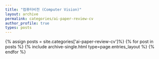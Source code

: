 ```yaml
---
title: "컴퓨터비전 (Computer Vision)"
layout: archive
permalink: categories/ai-paper-review-cv
author_profile: true
types: posts
---
```


{% assign posts = site.categories['ai-paper-review-cv']%}
{% for post in posts %}
  {% include archive-single.html type=page.entries_layout %}
{% endfor %}
